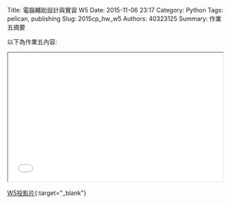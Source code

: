 Title: 電腦輔助設計與實習  W5
Date: 2015-11-06 23:17
Category: Python
Tags: pelican, publishing
Slug: 2015cp_hw_w5
Authors: 40323125
Summary: 作業五摘要

以下為作業五內容:

<iframe src="40323125_cp_w5_p.html" width="500" height="300"></iframe>

[W5投影片](40323125_cp_w5_p.html){:target="_blank"}



